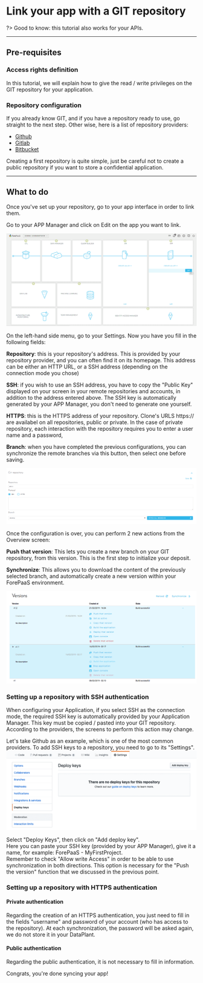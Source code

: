 # Link your app with a GIT repository 

?> Good to know: this tutorial also works for your APIs. 

---
## Pre-requisites

### Access rights definition

In this tutorial, we will explain how to give the read / write privileges on the GIT repository for your application.

### Repository configuration

If you already know GIT, and if you have a repository ready to use, go straight to the next step. 
Other wise, here is a list of repository providers:
- [Github](https://github.com)
- [Gitlab](https://gitlab.com)
- [Bitbucket](https://bitbucket.org)

Creating a first repository is quite simple, just be careful not to create a public repository if you want to store a confidential application. 

---
## What to do

Once you've set up your repository, go to your app interface in order to link them. 

Go to your APP Manager and click on Edit on the app you want to link.  

![app-manager-interface](picts/app-interface.png)

On the left-hand side menu, go to your Settings. Now you have you fill in the following fields:

__Repository__: this is your repository's address. This is provided by your repository provider, and you can often find it on its homepage. This address can be either an HTTP URL, or a SSH address (depending on the connection mode you chose)

__SSH__: if you wish to use an SSH address, you have to copy the "Public Key" displayed on your screen in your remote repositories and accounts, in addition to the address entered above. The SSH key is automatically generated by your APP Manager, you don't need to generate one yourself. 

__HTTPS__:  this is the HTTPS address of your repository. Clone's URLS https:// are availabel on all repositories, public or private. In the case of private repository, each interaction with the repository requires you to enter a user name and a password, 

__Branch__: when you have completed the previous configurations, you can synchronize the remote branches via this button, then select one before saving.


![app-manager-interface](picts/git-repository-settings.png)

Once the configuration is over, you can perform 2 new actions from the Overview screen:

__Push that version__: This lets you create a new branch on your GIT repository, from this version. This is the first step to initialize your deposit.

__Synchronize__: This allows you to download the content of the previously selected branch, and automatically create a new version within your ForePaaS environment.

![app-manager-interface](picts/versions-git-repository.png)

### Setting up a repository with SSH authentication

When configuring your Application, if you select SSH as the connection mode, the required SSH key is automatically provided by your Application Manager.
This key must be copied / pasted into your GIT repository. According to the providers, the screens to perform this action may change.

Let's take Github as an example, which is one of the most common providers.
To add SSH keys to a repository, you need to go to its "Settings".  
![app-manager-interface](picts/github_settings.png)  

Select "Deploy Keys", then click on "Add deploy key".  
Here you can paste your SSH key (provided by your APP Manager), give it a name, for example: ForePaaS - MyFirstProject.  
Remember to check "Allow write Access" in order to be able to use synchronization in both directions. This option is necessary for the "Push the version" function that we discussed in the previous point.

### Setting up a repository with HTTPS authentication

#### Private authentication
Regarding the creation of an HTTPS authentication, you just need to fill in the fields "username" and password of your account (who has access to the repository). At each synchronization, the password will be asked again, we do not store it in your DataPlant.

#### Public authentication
Regarding the public authentication, it is not necessary to fill in information. 

Congrats, you're done syncing your app!





